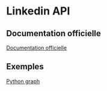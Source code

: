 # Linkedin API

## Documentation officielle
[Documentation officielle](https://developer.linkedin.com/)

## Exemples
[Python graph](https://www.dataiku.com/learn/guide/tutorials/linkedin-graph.html)
